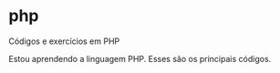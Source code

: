 # php
 Códigos e exercícios em PHP

 Estou aprendendo a linguagem PHP. Esses são os principais códigos.